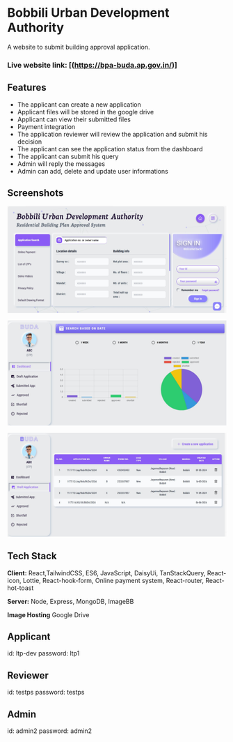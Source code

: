 # Bobbili Urban Development Authority

A website to submit building approval application.

### Live website link: [(https://bpa-buda.ap.gov.in/)]

## Features

- The applicant can create a new application
- Applicant files will be stored in the google drive
- Applicant can view their submitted files
- Payment integration
- The application reviewer will review the application and submit his decision
- The applicant can see the application status from the dashboard
- The applicant can submit his query
- Admin will reply the messages
- Admin can add, delete and update user informations

## Screenshots

![Login page](src/assets/screenshots/home.jpg)

![Dashboard page](src/assets/screenshots/dashboard_urban.jpg)

![Draft application page](src/assets/screenshots/create.jpg)

## Tech Stack

**Client:** React,TailwindCSS, ES6, JavaScript, DaisyUi, TanStackQuery, React-icon, Lottie, React-hook-form, Online payment system, React-router, React-hot-toast

**Server:** Node, Express, MongoDB, ImageBB

**Image Hosting** Google Drive

## Applicant

id: ltp-dev
password: ltp1

## Reviewer

id: testps
password: testps

## Admin

id: admin2
password: admin2
